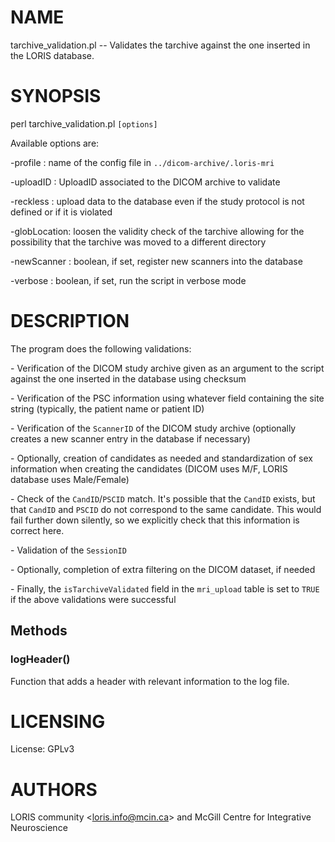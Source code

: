 # NAME

tarchive\_validation.pl -- Validates the tarchive against the one inserted in
the LORIS database.

# SYNOPSIS

perl tarchive\_validation.pl `[options]`

Available options are:

\-profile     : name of the config file in `../dicom-archive/.loris-mri`

\-uploadID    : UploadID associated to the DICOM archive to validate

\-reckless    : upload data to the database even if the study protocol
               is not defined or if it is violated

\-globLocation: loosen the validity check of the tarchive allowing for
               the possibility that the tarchive was moved to a
               different directory

\-newScanner  : boolean, if set, register new scanners into the database

\-verbose     : boolean, if set, run the script in verbose mode

# DESCRIPTION

The program does the following validations:

\- Verification of the DICOM study archive given as an argument to the script
against the one inserted in the database using checksum

\- Verification of the PSC information using whatever field containing the site
string (typically, the patient name or patient ID)

\- Verification of the `ScannerID` of the DICOM study archive (optionally
creates a new scanner entry in the database if necessary)

\- Optionally, creation of candidates as needed and standardization of sex
information when creating the candidates (DICOM uses M/F, LORIS database uses
Male/Female)

\- Check of the `CandID`/`PSCID` match. It's possible that the `CandID`
exists, but that `CandID` and `PSCID` do not correspond to the same
candidate. This would fail further down silently, so we explicitly check that
this information is correct here.

\- Validation of the `SessionID`

\- Optionally, completion of extra filtering on the DICOM dataset, if needed

\- Finally, the `isTarchiveValidated` field in the `mri_upload` table is set
to `TRUE` if the above validations were successful

## Methods

### logHeader()

Function that adds a header with relevant information to the log file.

# LICENSING

License: GPLv3

# AUTHORS

LORIS community &lt;loris.info@mcin.ca> and McGill Centre for Integrative Neuroscience
